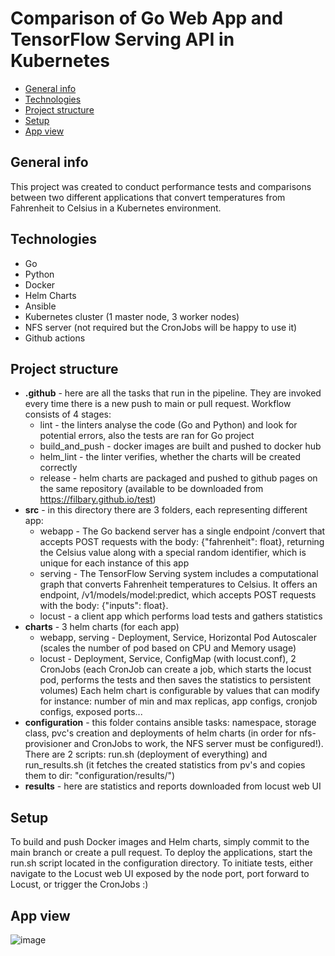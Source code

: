 # Comparison of Go Web App and TensorFlow Serving API in Kubernetes

* [General info](#general-info)
* [Technologies](#technologies)
* [Project structure](#project-structure)
* [Setup](#setup)
* [App view](#app-view)

## General info
This project was created to conduct performance tests and comparisons between two different applications that convert temperatures from Fahrenheit to Celsius in a Kubernetes environment.

## Technologies 
* Go
* Python
* Docker
* Helm Charts
* Ansible
* Kubernetes cluster (1 master node, 3 worker nodes)
* NFS server (not required but the CronJobs will be happy to use it)
* Github actions

## Project structure
* **.github** - here are all the tasks that run in the pipeline. They are invoked every time there is a new push to main or pull request. Workflow consists of 4 stages:
  - lint - the linters analyse the code (Go and Python) and look for potential errors, also the tests are ran for Go project
  - build_and_push - docker images are built and pushed to docker hub
  - helm_lint - the linter verifies, whether the charts will be created correctly
  - release - helm charts are packaged and pushed to github pages on the same repository (available to be downloaded from https://filbary.github.io/test)
* **src** - in this directory there are 3 folders, each representing different app:
  - webapp - The Go backend server has a single endpoint /convert that accepts POST requests with the body: {"fahrenheit": float}, returning the Celsius value along with a special random identifier, which is unique for each instance of this app
  - serving - The TensorFlow Serving system includes a computational graph that converts Fahrenheit temperatures to Celsius. It offers an endpoint, /v1/models/model:predict, which accepts POST requests with the body: {"inputs": float}.
  - locust - a client app which performs load tests and gathers statistics
* **charts** - 3 helm charts (for each app)
  - webapp, serving - Deployment, Service, Horizontal Pod Autoscaler (scales the number of pod based on CPU and Memory usage)
  - locust - Deployment, Service, ConfigMap (with locust.conf), 2 CronJobs (each CronJob can create a job, which starts the locust pod, performs the tests and then saves the statistics to persistent volumes)
  Each helm chart is configurable by values that can modify for instance: number of min and max replicas, app configs, cronjob configs, exposed ports...
* **configuration** - this folder contains ansible tasks: namespace, storage class, pvc's creation and deployments of helm charts (in order for nfs-provisioner and CronJobs to work, the NFS server must be configured!). There are 2 scripts: run.sh (deployment of everything) and run_results.sh (it fetches the created statistics from pv's and copies them to dir: "configuration/results/")
* **results** - here are statistics and reports downloaded from locust web UI

## Setup
To build and push Docker images and Helm charts, simply commit to the main branch or create a pull request. To deploy the applications, start the run.sh script located in the configuration directory. To initiate tests, either navigate to the Locust web UI exposed by the node port, port forward to Locust, or trigger the CronJobs :)
 
## App view
![image](https://github.com/filbary/test/assets/62804065/c37fb375-5a39-43d7-8cea-6051daebee19)

